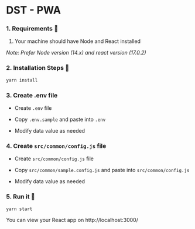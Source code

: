 <p align="center">
  <h1>DST - PWA</h1>
</p>

### 1. Requirements :scroll:
1. Your machine should have Node and React installed

*Note: Prefer Node version (14.x) and react version (17.0.2)*

### 2. Installation Steps :walking:
```sh
yarn install
```

### 3. Create .env file
- Create ```.env``` file

- Copy  ```.env.sample``` and paste into ```.env```

- Modify data value as needed

### 4. Create `src/common/config.js` file
- Create ```src/common/config.js``` file

- Copy  ```src/common/sample.config.js``` and paste into ```src/common/config.js```

- Modify data value as needed

### 5. Run it :checkered_flag:
```sh
yarn start
```

You can view your React app on http://localhost:3000/
